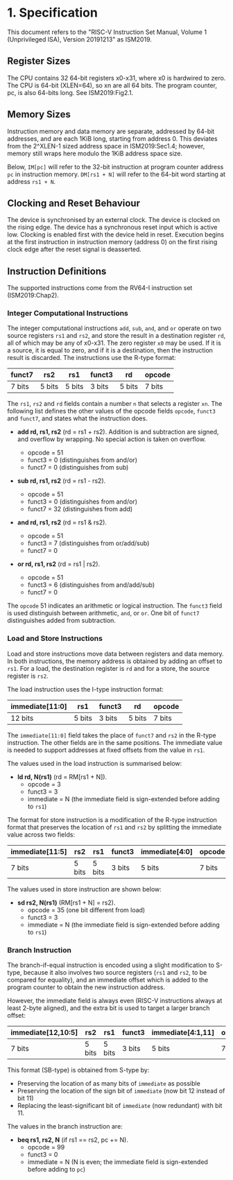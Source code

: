 # 1. Specification

This document refers to the "RISC-V Instruction Set Manual, Volume 1 (Unprivileged ISA), Version 20191213" as ISM2019.

## Register Sizes

The CPU contains 32 64-bit registers x0-x31, where x0 is hardwired to zero. The CPU is 64-bit (XLEN=64), so xn are all 64 bits. The program counter, pc, is also 64-bits long. See ISM2019:Fig2.1. 

## Memory Sizes

Instruction memory and data memory are separate, addressed by 64-bit addresses, and are each 1KiB long, starting from address 0. This deviates from the 2^XLEN-1 sized address space in ISM2019:Sec1.4; however, memory still wraps here modulo the 1KiB address space size.

Below, `IM[pc]` will refer to the 32-bit instruction at program counter address `pc` in instruction memory. `DM[rs1 + N]` will refer to the 64-bit word starting at address `rs1 + N`.

## Clocking and Reset Behaviour

The device is synchronised by an external clock. The device is clocked on the rising edge. The device has a synchronous reset input which is active low. Clocking is enabled first with the device held in reset. Execution begins at the first instruction in instruction memory (address 0) on the first rising clock edge after the reset signal is deasserted. 

## Instruction Definitions

The supported instructions come from the RV64-I instruction set (ISM2019:Chap2). 

### Integer Computational Instructions

The integer computational instructions `add`, `sub`, `and`, and `or` operate on two source registers `rs1` and `rs2`, and store the result in a destination register `rd`, all of which may be any of x0-x31. The zero register `x0` may be used. If it is a source, it is equal to zero, and if it is a destination, then the instruction result is discarded. The instructions use the R-type format:

| funct7 | rs2    | rs1    | funct3 | rd     | opcode |
|--------|--------|--------|--------|--------|--------|
| 7 bits | 5 bits | 5 bits | 3 bits | 5 bits | 7 bits |

The `rs1`, `rs2` and `rd` fields contain a number `n` that selects a register `xn`. The following list defines the other values of the opcode fields `opcode`, `funct3` and `funct7`, and states what the instruction does.

* **add rd, rs1, rs2** (rd = rs1 + rs2). Addition is and subtraction are signed, and overflow by wrapping. No special action is taken on overflow.
  * opcode = 51
  * funct3 = 0 (distinguishes from and/or)
  * funct7 = 0 (distinguishes from sub)


* **sub rd, rs1, rs2** (rd = rs1 - rs2). 
  * opcode = 51
  * funct3 = 0 (distinguishes from and/or)
  * funct7 = 32 (distinguishes from add)

* **and rd, rs1, rs2** (rd = rs1 & rs2). 
  * opcode = 51
  * funct3 = 7 (distinguishes from or/add/sub)
  * funct7 = 0

* **or rd, rs1, rs2** (rd = rs1 | rs2). 
  * opcode = 51
  * funct3 = 6 (distinguishes from and/add/sub)
  * funct7 = 0

The `opcode` 51 indicates an arithmetic or logical instruction. The `funct3` field is used distinguish between arithmetic, `and`, or `or`. One bit of `funct7` distinguishes added from subtraction.

### Load and Store Instructions

Load and store instructions move data between registers and data memory. In both instructions, the memory address is obtained by adding an offset to `rs1`. For a load, the destination register is `rd` and for a store, the source register is `rs2`.

The load instruction uses the I-type instruction format:

| immediate[11:0] | rs1    | funct3 | rd     | opcode |
|-----------------|--------|--------|--------|--------|
| 12 bits         | 5 bits | 3 bits | 5 bits | 7 bits |

The `immediate[11:0]` field takes the place of `funct7` and `rs2` in the R-type instruction. The other fields are in the same positions. The immediate value is needed to support addresses at fixed offsets from the value in `rs1`.

The values used in the load instruction is summarised below:

* **ld rd, N(rs1)** (rd = RM[rs1 + N]). 
  * opcode = 3
  * funct3 = 3
  * immediate = N (the immediate field is sign-extended before adding to `rs1`)

The format for store instruction is a modification of the R-type instruction format that preserves the location of `rs1` and `rs2` by splitting the immediate value across two fields:

| immediate[11:5] | rs2    | rs1    | funct3 | immediate[4:0] | opcode |
|-----------------|--------|--------|--------|----------------|--------|
| 7 bits          | 5 bits | 5 bits | 3 bits | 5 bits         | 7 bits |

The values used in store instruction are shown below:

* **sd rs2, N(rs1)** (RM[rs1 + N] = rs2). 
  * opcode = 35 (one bit different from load)
  * funct3 = 3
  * immediate = N (the immediate field is sign-extended before adding to `rs1`)

### Branch Instruction

The branch-if-equal instruction is encoded using a slight modification to S-type, because it also involves two source registers (`rs1` and `rs2`, to be compared for equality), and an immediate offset which is added to the program counter to obtain the new instruction address.

However, the immediate field is always even (RISC-V instructions always at least 2-byte aligned), and the extra bit is used to target a larger branch offset:

| immediate[12,10:5] | rs2    | rs1    | funct3 | immediate[4:1,11] | opcode |
|--------------------|--------|--------|--------|-------------------|--------|
| 7 bits             | 5 bits | 5 bits | 3 bits | 5 bits            | 7 bits |

This format (SB-type) is obtained from S-type by:
* Preserving the location of as many bits of `immediate` as possible
* Preserving the location of the sign bit of `immediate` (now bit 12 instead of bit 11)
* Replacing the least-significant bit of `immediate` (now redundant) with bit 11.

The values in the branch instruction are:

* **beq rs1, rs2, N** (if rs1 == rs2, pc += N). 
  * opcode = 99
  * funct3 = 0
  * immediate = N (N is even; the immediate field is sign-extended before adding to `pc`)






